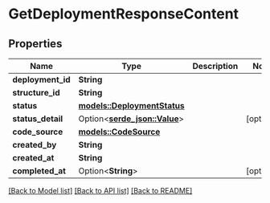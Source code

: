 # GetDeploymentResponseContent

## Properties

Name | Type | Description | Notes
------------ | ------------- | ------------- | -------------
**deployment_id** | **String** |  | 
**structure_id** | **String** |  | 
**status** | [**models::DeploymentStatus**](DeploymentStatus.md) |  | 
**status_detail** | Option<[**serde_json::Value**](.md)> |  | [optional]
**code_source** | [**models::CodeSource**](CodeSource.md) |  | 
**created_by** | **String** |  | 
**created_at** | **String** |  | 
**completed_at** | Option<**String**> |  | [optional]

[[Back to Model list]](../README.md#documentation-for-models) [[Back to API list]](../README.md#documentation-for-api-endpoints) [[Back to README]](../README.md)



